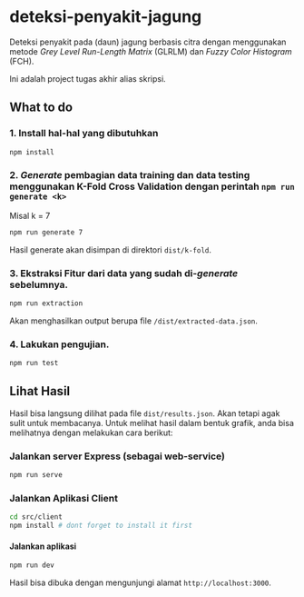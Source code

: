 # deteksi-penyakit-jagung
Deteksi penyakit pada (daun) jagung berbasis citra dengan menggunakan metode *Grey Level Run-Length Matrix* (GLRLM) dan *Fuzzy Color Histogram* (FCH).

Ini adalah project tugas akhir alias skripsi.

## What to do

### 1. Install hal-hal yang dibutuhkan
```bash
npm install
```

### 2. *Generate* pembagian data training dan data testing menggunakan K-Fold Cross Validation dengan perintah `npm run generate <k>`

Misal k = 7

```bash
npm run generate 7
```

Hasil generate akan disimpan di direktori `dist/k-fold`.

### 3. Ekstraksi Fitur dari data yang sudah di-*generate* sebelumnya.

```bash
npm run extraction
```
Akan menghasilkan output berupa file `/dist/extracted-data.json`.

### 4. Lakukan pengujian.

```bash
npm run test
```

## Lihat Hasil
Hasil bisa langsung dilihat pada file `dist/results.json`. Akan tetapi agak sulit untuk membacanya. Untuk melihat hasil dalam bentuk grafik, anda bisa melihatnya dengan melakukan cara berikut:

### Jalankan server Express (sebagai web-service)

```bash
npm run serve
```

### Jalankan Aplikasi Client

```bash
cd src/client
npm install # dont forget to install it first
```

#### Jalankan aplikasi

```bash
npm run dev
```

Hasil bisa dibuka dengan mengunjungi alamat `http://localhost:3000`.
